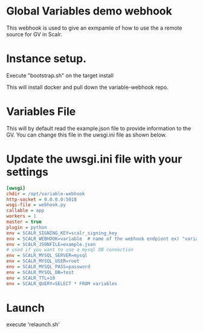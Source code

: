 # Global Variables demo webhook

This webhook is used to give an exmpamle of how to use the a remote source for GV in Scalr.


# Instance setup.
Execute "bootstrap.sh" on the target install

This will install docker and pull down the variable-webhook repo.

# Variables File
This will by default read the example.json file to provide information to the GV.  You can change this file in the uwsgi.ini file as shown below.

# Update the uwsgi.ini file with your settings

```ini
[uwsgi]
chdir = /opt/variable-webhook
http-socket = 0.0.0.0:5018
wsgi-file = webhook.py
callable = app
workers = 1
master = true
plugin = python
env = SCALR_SIGNING_KEY=scalr_signing_key
env = SCALR_WEBHOOK=variable  # name of the webhook endpiont ex) "variable2" so your full endpiont in scalr would be "http:/xxx:5018/variable2"
env = SCALR_JSONFILE=example.json
# used if you want to use a mysql DB connection
env = SCALR_MYSQL_SERVER=mysql
env = SCALR_MYSQL_USER=root
env = SCALR_MYSQL_PASS=password
env = SCALR_MYSQL_DB=test
env = SCALR_TTL=10
env = SCALR_QUERY=SELECT * FROM variables
```

# Launch
execute 'relaunch.sh'
